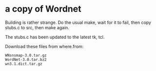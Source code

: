 # a copy of Wordnet

Building is rather strange. Do the usual make, wait for it to fail, then
copy stubs.c to src, then make again.

The stubs.c has been updated to the latest tk, tcl.

Download these files from where.from:

    WNsnsmap-3.0.tar.gz
    WordNet-3.0.tar.bz2
    wn3.1.dict.tar.gz
